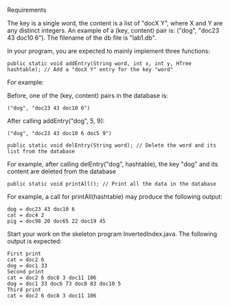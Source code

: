 Requirements

The key is a single word, the content is a list of "docX Y", where X and Y are
any distinct integers. An example of a (key, content) pair is: ("dog", "doc23 43
doc10 6"). The filename of the db file is "lab1.db".

In your program, you are expected to mainly implement three functions:

```
public static void addEntry(String word, int x, int y, HTree hashtable); // Add a "docX Y" entry for the key "word" 
```

For example:

Before, one of the (key, content) pairs in the database is:

```
("dog", "doc23 43 doc10 6")
```

After calling addEntry("dog", 5, 9):

```
("dog", "doc23 43 doc10 6 doc5 9")
```

```
public static void delEntry(String word); // Delete the word and its list from the database
```

For example, after calling delEntry("dog", hashtable), the key "dog" and its
content are deleted from the database

```
public static void printAll(); // Print all the data in the database
```

For example, a call for printAll(hashtable) may produce the following output:

```
dog = doc23 43 doc10 6
cat = doc4 2
pig = doc98 20 doc65 22 doc19 45
```

Start your work on the skeleton program InvertedIndex.java. The following output
is expected:

```
First print
cat = doc2 6
dog = doc1 33
Second print
cat = doc2 6 doc8 3 doc11 106
dog = doc1 33 doc6 73 doc8 83 doc10 5
Third print
cat = doc2 6 doc8 3 doc11 106
```
